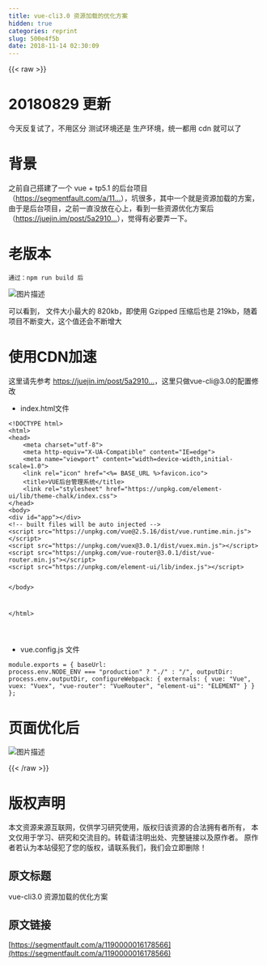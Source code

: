 ```yaml
---
title: vue-cli3.0 资源加载的优化方案
hidden: true
categories: reprint
slug: 500e4f5b
date: 2018-11-14 02:30:09
---
```


{{< raw >}}
<h1>20180829 &#x66F4;&#x65B0;</h1><p>&#x4ECA;&#x5929;&#x53CD;&#x590D;&#x8BD5;&#x4E86;&#xFF0C;&#x4E0D;&#x7528;&#x533A;&#x5206; &#x6D4B;&#x8BD5;&#x73AF;&#x5883;&#x8FD8;&#x662F; &#x751F;&#x4EA7;&#x73AF;&#x5883;&#xFF0C;&#x7EDF;&#x4E00;&#x90FD;&#x7528; cdn &#x5C31;&#x53EF;&#x4EE5;&#x4E86;</p><h1>&#x80CC;&#x666F;</h1><p>&#x4E4B;&#x524D;&#x81EA;&#x5DF1;&#x642D;&#x5EFA;&#x4E86;&#x4E00;&#x4E2A; vue + tp5.1 &#x7684;&#x540E;&#x53F0;&#x9879;&#x76EE;&#xFF08;<a href="https://segmentfault.com/a/1190000015619977">https://segmentfault.com/a/11...</a>&#xFF09;&#xFF0C;&#x5751;&#x5F88;&#x591A;&#xFF0C;&#x5176;&#x4E2D;&#x4E00;&#x4E2A;&#x5C31;&#x662F;&#x8D44;&#x6E90;&#x52A0;&#x8F7D;&#x7684;&#x65B9;&#x6848;&#xFF0C;&#x7531;&#x4E8E;&#x662F;&#x540E;&#x53F0;&#x9879;&#x76EE;&#xFF0C;&#x4E4B;&#x524D;&#x4E00;&#x76F4;&#x6CA1;&#x653E;&#x5728;&#x5FC3;&#x4E0A;&#xFF0C;&#x770B;&#x5230;&#x4E00;&#x4E9B;&#x8D44;&#x6E90;&#x4F18;&#x5316;&#x65B9;&#x6848;&#x540E;&#xFF08;<a href="https://juejin.im/post/5a291092518825293b50366d" rel="nofollow noreferrer">https://juejin.im/post/5a2910...</a>&#xFF09;&#xFF0C;&#x89C9;&#x5F97;&#x6709;&#x5FC5;&#x8981;&#x5F04;&#x4E00;&#x4E0B;&#x3002;</p><h1>&#x8001;&#x7248;&#x672C;</h1><pre><code>&#x901A;&#x8FC7;&#xFF1A;npm run build &#x540E;</code></pre><p><span class="img-wrap"><img data-src="/img/bVbf2RX?w=640&amp;h=461" src="https://static.alili.tech/img/bVbf2RX?w=640&amp;h=461" alt="&#x56FE;&#x7247;&#x63CF;&#x8FF0;" title="&#x56FE;&#x7247;&#x63CF;&#x8FF0;"></span></p><p>&#x53EF;&#x4EE5;&#x770B;&#x5230;&#xFF0C; &#x6587;&#x4EF6;&#x5927;&#x5C0F;&#x6700;&#x5927;&#x7684; 820kb&#xFF0C;&#x5373;&#x4F7F;&#x7528; Gzipped &#x538B;&#x7F29;&#x540E;&#x4E5F;&#x662F; 219kb&#xFF0C;&#x968F;&#x7740;&#x9879;&#x76EE;&#x4E0D;&#x65AD;&#x53D8;&#x5927;&#xFF0C;&#x8FD9;&#x4E2A;&#x503C;&#x8FD8;&#x4F1A;&#x4E0D;&#x65AD;&#x589E;&#x5927;</p><h1>&#x4F7F;&#x7528;CDN&#x52A0;&#x901F;</h1><p>&#x8FD9;&#x91CC;&#x8BF7;&#x5148;&#x53C2;&#x8003; <a href="https://juejin.im/post/5a291092518825293b50366d" rel="nofollow noreferrer">https://juejin.im/post/5a2910...</a>&#xFF0C;&#x8FD9;&#x91CC;&#x53EA;&#x505A;vue-cli@3.0&#x7684;&#x914D;&#x7F6E;&#x4FEE;&#x6539;</p><ul><li>index.html&#x6587;&#x4EF6;</li></ul><pre><code>&lt;!DOCTYPE html&gt;
&lt;html&gt;
&lt;head&gt;
    &lt;meta charset=&quot;utf-8&quot;&gt;
    &lt;meta http-equiv=&quot;X-UA-Compatible&quot; content=&quot;IE=edge&quot;&gt;
    &lt;meta name=&quot;viewport&quot; content=&quot;width=device-width,initial-scale=1.0&quot;&gt;
    &lt;link rel=&quot;icon&quot; href=&quot;&lt;%= BASE_URL %&gt;favicon.ico&quot;&gt;
    &lt;title&gt;VUE&#x540E;&#x53F0;&#x7BA1;&#x7406;&#x7CFB;&#x7EDF;&lt;/title&gt;
    &lt;link rel=&quot;stylesheet&quot; href=&quot;https://unpkg.com/element-ui/lib/theme-chalk/index.css&quot;&gt;
&lt;/head&gt;
&lt;body&gt;
&lt;div id=&quot;app&quot;&gt;&lt;/div&gt;
&lt;!-- built files will be auto injected --&gt;
&lt;script src=&quot;https://unpkg.com/vue@2.5.16/dist/vue.runtime.min.js&quot;&gt;&lt;/script&gt;
&lt;script src=&quot;https://unpkg.com/vuex@3.0.1/dist/vuex.min.js&quot;&gt;&lt;/script&gt;
&lt;script src=&quot;https://unpkg.com/vue-router@3.0.1/dist/vue-router.min.js&quot;&gt;&lt;/script&gt;
&lt;script src=&quot;https://unpkg.com/element-ui/lib/index.js&quot;&gt;&lt;/script&gt;

&lt;/body&gt;

&lt;/html&gt;

</code></pre><ul><li>vue.config.js &#x6587;&#x4EF6;</li></ul><pre><code>module.exports = {
    baseUrl: process.env.NODE_ENV === &quot;production&quot; ? &quot;./&quot; : &quot;/&quot;,
    outputDir: process.env.outputDir,
    configureWebpack: {
        externals: {
            vue: &quot;Vue&quot;,
            vuex: &quot;Vuex&quot;,
            &quot;vue-router&quot;: &quot;VueRouter&quot;,
            &quot;element-ui&quot;: &quot;ELEMENT&quot;
        }
    }
};
</code></pre><h1>&#x9875;&#x9762;&#x4F18;&#x5316;&#x540E;</h1><p><span class="img-wrap"><img data-src="/img/bVbf2V0?w=669&amp;h=476" src="https://static.alili.tech/img/bVbf2V0?w=669&amp;h=476" alt="&#x56FE;&#x7247;&#x63CF;&#x8FF0;" title="&#x56FE;&#x7247;&#x63CF;&#x8FF0;"></span></p>
{{< /raw >}}

# 版权声明
本文资源来源互联网，仅供学习研究使用，版权归该资源的合法拥有者所有，
本文仅用于学习、研究和交流目的。转载请注明出处、完整链接以及原作者。
原作者若认为本站侵犯了您的版权，请联系我们，我们会立即删除！

## 原文标题
vue-cli3.0 资源加载的优化方案

## 原文链接
[https://segmentfault.com/a/1190000016178566](https://segmentfault.com/a/1190000016178566)


